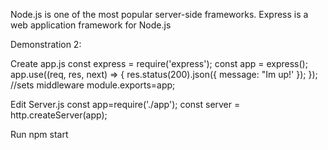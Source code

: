 Node.js is one of the most popular server-side frameworks.
Express is a web application framework for Node.js 

Demonstration 2: 

Create app.js
const express = require('express');
const app = express();
 app.use((req, res, next) => {
res.status(200).json({
message: "Im up!'
});
}); //sets middleware
module.exports=app;


Edit Server.js
const app=require('./app');
const server = http.createServer(app);  

Run npm start




